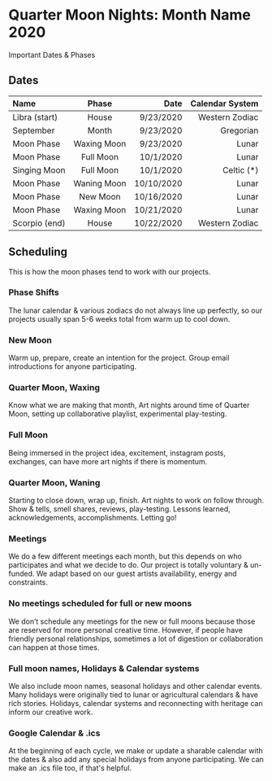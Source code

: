 # Quarter Moon Nights: Month Name 2020
Important Dates & Phases

## Dates
| Name             | Phase           |  Date         | Calendar System |
| :----------      | :-------------: | -----------:  | --------------: |
| Libra (start)    | House           | 9/23/2020     | Western Zodiac  |
| September        | Month           | 9/23/2020     | Gregorian       |
| Moon Phase       | Waxing Moon     | 9/23/2020     | Lunar           |
| Moon Phase       | Full Moon       | 10/1/2020     | Lunar           |
| Singing Moon     | Full Moon       | 10/1/2020     | Celtic (*)      |
| Moon Phase       | Waning Moon     | 10/10/2020    | Lunar           |
| Moon Phase       | New Moon        | 10/16/2020    | Lunar           |
| Moon Phase       | Waxing Moon     | 10/21/2020    | Lunar           |
| Scorpio (end)    | House           | 10/22/2020    | Western Zodiac  |

## Scheduling
This is how the moon phases tend to work with our projects.

### Phase Shifts
The lunar calendar & various zodiacs do not always line up perfectly, so our projects usually span 5-6 weeks total from warm up to cool down.

### New Moon
Warm up, prepare, create an intention for the project. Group email introductions for anyone participating.

### Quarter Moon, Waxing
Know what we are making that month, Art nights around time of Quarter Moon, setting up collaborative playlist, experimental play-testing.

### Full Moon
Being immersed in the project idea, excitement, instagram posts, exchanges, can have more art nights if there is momentum.

### Quarter Moon, Waning
Starting to close down, wrap up, finish.
Art nights to work on follow through.
Show & tells, smell shares, reviews, play-testing.
Lessons learned, acknowledgements, accomplishments.
Letting go!

### Meetings
We do a few different meetings each month, but this depends on who participates and what we decide to do. Our project is totally voluntary & un-funded. We adapt based on our guest artists availability, energy and constraints.

### No meetings scheduled for full or new moons
We don’t schedule any meetings for the new or full moons because those are reserved for more personal creative time.
However, if people have friendly personal relationships, sometimes a lot of digestion or collaboration can happen at those times.

### Full moon names, Holidays & Calendar systems
We also include moon names, seasonal holidays and other calendar events. Many holidays were originally tied to lunar or agricultural calendars & have rich stories. Holidays, calendar systems and reconnecting with heritage can inform our creative work.

### Google Calendar & .ics
At the beginning of each cycle, we make or update a sharable calendar with the dates & also add any special holidays from anyone participating. We can make an .ics file too, if that's helpful.
